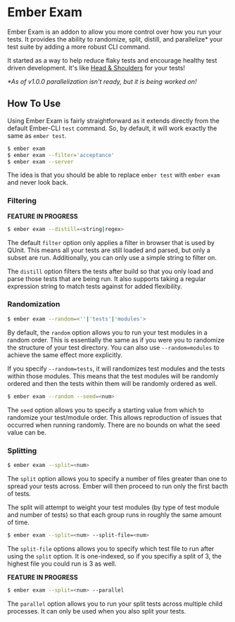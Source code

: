 # Ember Exam

Ember Exam is an addon to allow you more control over how you run your tests. It provides the ability to randomize, split, distill, and parallelize* your test suite by adding a more robust CLI command.

It started as a way to help reduce flaky tests and encourage healthy test driven development. It's like [Head & Shoulders](http://www.headandshoulders.com/) for your tests!

_*As of v1.0.0 parallelization isn't ready, but it is being worked on!_

## How To Use

Using Ember Exam is fairly straightforward as it extends directly from the default Ember-CLI `test` command. So, by default, it will work exactly the same as `ember test`.

```bash
$ ember exam
$ ember exam --filter='acceptance'
$ ember exam --server
```

 The idea is that you should be able to replace `ember test` with `ember exam` and never look back.

### Filtering

**FEATURE IN PROGRESS**

```bash
$ ember exam --distill=<string|regex>
```

The default `filter` option only applies a filter in browser that is used by QUnit. This means all your tests are still loaded and parsed, but only a subset are run. Additionally, you can only use a simple string to filter on.

The `distill` option filters the tests after build so that you only load and parse those tests that are being run. It also supports taking a regular expression string to match tests against for added flexibility.

### Randomization

```bash
$ ember exam --random=<''|'tests'|'modules'>
```

By default, the `random` option allows you to run your test modules in a random order. This is essentially the same as if you were you to randomize the structure of your test directory. You can also use `--random=modules` to achieve the same effect more explicitly.

If you specify `--random=tests`, it will randomizes test modules and the tests within those modules. This means that the test modules will be randomly ordered and then the tests within them will be randomly ordered as well.

```bash
$ ember exam --random --seed=<num>
```

The `seed` option allows you to specify a starting value from which to randomize your test/module order. This allows reproduction of issues that occurred when running randomly. There are no bounds on what the seed value can be.

### Splitting

```bash
$ ember exam --split=<num>
```

The `split` option allows you to specify a number of files greater than one to spread your tests across. Ember will then proceed to run only the first bacth of tests.

The split will attempt to weight your test modules (by type of test module and number of tests) so that each group runs in roughly the same amount of time.

```bash
$ ember exam --split=<num> --split-file=<num>
```

The `split-file` options allows you to specify which test file to run after using the `split` option. It is one-indexed, so if you specifiy a split of 3, the highest file you could run is 3 as well.

**FEATURE IN PROGRESS**

```bash
$ ember exam --split=<num> --parallel
```

The `parallel` option allows you to run your split tests across multiple child processes. It can only be used when you also split your tests.
